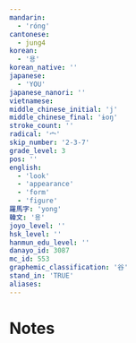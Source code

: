 ```yaml
---
mandarin:
  - 'róng'
cantonese:
  - jung4
korean:
  - '용'
korean_native: ''
japanese:
  - 'YOU'
japanese_nanori: ''
vietnamese:
middle_chinese_initial: 'j'
middle_chinese_final: 'ɨoŋ'
stroke_count: ''
radical: '宀'
skip_number: '2-3-7'
grade_level: 3
pos: ''
english:
  - 'look'
  - 'appearance'
  - 'form'
  - 'figure'
羅馬字: 'yong'
韓文: '용'
joyo_level: ''
hsk_level: ''
hanmun_edu_level: ''
danayo_id: 3087
mc_id: 553
graphemic_classification: '谷'
stand_in: 'TRUE'
aliases:
---
```


# Notes
